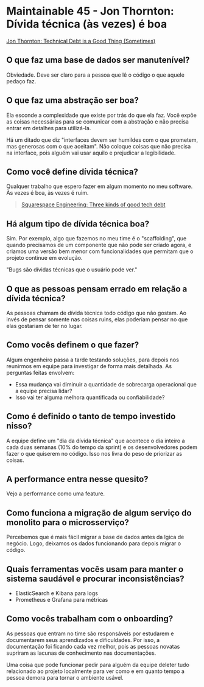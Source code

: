 # Maintainable 45 - Jon Thornton: Dívida técnica (às vezes) é boa

[Jon Thornton: Technical Debt is a Good Thing (Sometimes)](https://maintainable.fm/episodes/jon-thornton-technical-debt-is-a-good-thing-sometimes)

## O que faz uma base de dados ser manutenível?

Obviedade. Deve ser claro para a pessoa que lê o código o que aquele pedaço faz.

## O que faz uma abstração ser boa?

Ela esconde a complexidade que existe por trás do que ela faz. Você expõe as coisas necessárias para se comunicar com a abstração e não precisa entrar em detalhes para utilizá-la.

Há um ditado que diz "interfaces devem ser humildes com o que prometem, mas generosas com o que aceitam". Não coloque coisas que não precisa na interface, pois alguém vai usar aquilo e prejudicar a legibilidade.

## Como você define dívida técnica?

Qualquer trabalho que espero fazer em algum momento no meu software. Às vezes é boa, às vezes é ruim.

> [Squarespace Engineering: Three kinds of good tech debt](https://engineering.squarespace.com/blog/2019/three-kinds-of-good-tech-debt)

## Há algum tipo de dívida técnica boa?

Sim. Por exemplo, algo que fazemos no meu time é o "scaffolding", que  quando precisamos de um componente que não pode ser criado agora, e criamos uma versão bem menor com funcionalidades que permitam que o projeto continue em evolução.

"Bugs são dívidas técnicas que o usuário pode ver."

## O que as pessoas pensam errado em relação a dívida técnica?

As pessoas chamam de dívida técnica todo código que não gostam. Ao invés de pensar somente nas coisas ruins, elas poderiam pensar no que elas gostariam de ter no lugar.

## Como vocês definem o que fazer?

Algum engenheiro passa a tarde testando soluções, para depois nos reunirmos em equipe para investigar de forma mais detalhada. As perguntas feitas envolvem:
- Essa mudança vai diminuir a quantidade de sobrecarga operacional que a equipe precisa lidar?
- Isso vai ter alguma melhora quantificada ou confiabilidade?

## Como é definido o tanto de tempo investido nisso?

A equipe define um "dia da dívida técnica" que acontece o dia inteiro a cada duas semanas (10% do tempo da sprint) e os desenvolvedores podem fazer o que quiserem no código. Isso nos livra do peso de priorizar as coisas.

## A performance entra nesse quesito?

Vejo a performance como uma feature.

## Como funciona a migração de algum serviço do monolito para o microsserviço?

Percebemos que é mais fácil migrar a base de dados antes da lgica de negócio. Logo, deixamos os dados funcionando para depois migrar o código.

## Quais ferramentas vocês usam para manter o sistema saudável e procurar inconsistências?

- ElasticSearch e Kibana para logs
- Prometheus e Grafana para métricas

## Como vocês trabalham com o onboarding?

As pessoas que entram no time são responsáveis por estudarem e documentarem seus aprendizados e dificuldades. Por isso, a documentação foi ficando cada vez melhor, pois as pessoas novatas supriram as lacunas de conhecimento nas documentações.

Uma coisa que pode funcionar  pedir para alguém da equipe deleter tudo relacionado ao projeto localmente para ver como e em quanto tempo a pessoa demora para tornar o ambiente usável.
